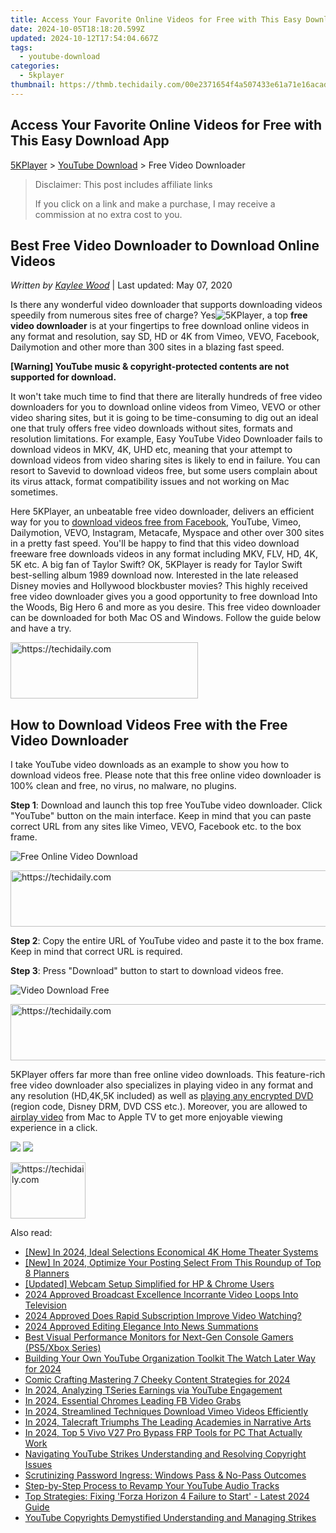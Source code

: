 ```yaml
---
title: Access Your Favorite Online Videos for Free with This Easy Download App
date: 2024-10-05T18:18:20.599Z
updated: 2024-10-12T17:54:04.667Z
tags:
  - youtube-download
categories:
  - 5kplayer
thumbnail: https://thmb.techidaily.com/00e2371654f4a507433e61a71e16acad038e975f76e67d8ab6a2071887eda993.jpg
---
```


## Access Your Favorite Online Videos for Free with This Easy Download App

[5KPlayer](https://tools.techidaily.com/5kplayer/products/) \> [YouTube Download](https://tools.techidaily.com/5kplayer/youtube-download/) \> Free Video Downloader

>  Disclaimer: This post includes affiliate links
>
>  If you click on a link and make a purchase, I may receive a commission at no extra cost to you.
>

## Best Free Video Downloader to Download Online Videos

 _Written by [Kaylee Wood](https://www.quora.com/profile/Amanda-Hu-21)_ | Last updated: May 07, 2020 

Is there any wonderful video downloader that supports downloading videos speedily from numerous sites free of charge? Yes![**5KPlayer**](https://tools.techidaily.com/5kplayer/products/), a top **free video downloader** is at your fingertips to free download online videos in any format and resolution, say SD, HD or 4K from Vimeo, VEVO, Facebook, Dailymotion and other more than 300 sites in a blazing fast speed.

**\[Warning\] YouTube music & copyright-protected contents are not supported for download.**

It won't take much time to find that there are literally hundreds of free video downloaders for you to download online videos from Vimeo, VEVO or other video sharing sites, but it is going to be time-consuming to dig out an ideal one that truly offers free video downloads without sites, formats and resolution limitations. For example, Easy YouTube Video Downloader fails to download videos in MKV, 4K, UHD etc, meaning that your attempt to download videos from video sharing sites is likely to end in failure. You can resort to Savevid to download videos free, but some users complain about its virus attack, format compatibility issues and not working on Mac sometimes.

Here 5KPlayer, an unbeatable free video downloader, delivers an efficient way for you to [download videos free from Facebook](https://tools.techidaily.com/5kplayer/youtube-download/), YouTube, Vimeo, Dailymotion, VEVO, Instagram, Metacafe, Myspace and other over 300 sites in a pretty fast speed. You'll be happy to find that this video download freeware free downloads videos in any format including MKV, FLV, HD, 4K, 5K etc. A big fan of Taylor Swift? OK, 5KPlayer is ready for Taylor Swift best-selling album 1989 download now. Interested in the late released Disney movies and Hollywood blockbuster movies? This highly received free video downloader gives you a good opportunity to free download Into the Woods, Big Hero 6 and more as you desire. This free video downloader can be downloaded for both Mac OS and Windows. Follow the guide below and have a try.

<!-- affiliate ads begin -->
<a href="https://laganoo.pxf.io/c/5597632/1484940/16446" target="_top" id="1484940">
  <img src="//a.impactradius-go.com/display-ad/16446-1484940" border="0" alt="https://techidaily.com" width="300" height="90"/>
</a>
<img height="0" width="0" src="https://laganoo.pxf.io/i/5597632/1484940/16446" style="position:absolute;visibility:hidden;" border="0" />
<!-- affiliate ads end -->

## How to Download Videos Free with the Free Video Downloader

I take YouTube video downloads as an example to show you how to download videos free. Please note that this free online video downloader is 100% clean and free, no virus, no malware, no plugins.

**Step 1**: Download and launch this top free YouTube video downloader. Click "YouTube" button on the main interface. Keep in mind that you can paste correct URL from any sites like Vimeo, VEVO, Facebook etc. to the box frame.

![Free Online Video Download](https://www.5kplayer.com/youtube-download/img/youtube-0119-01.jpg)

<!-- affiliate ads begin -->
<a href="https://appsumo.8odi.net/c/5597632/2151868/7443" target="_top" id="2151868">
  <img src="//a.impactradius-go.com/display-ad/7443-2151868" border="0" alt="https://techidaily.com" width="600" height="90"/>
</a>
<img height="0" width="0" src="https://appsumo.8odi.net/i/5597632/2151868/7443" style="position:absolute;visibility:hidden;" border="0" />
<!-- affiliate ads end -->

**Step 2**: Copy the entire URL of YouTube video and paste it to the box frame. Keep in mind that correct URL is required. 

**Step 3**: Press "Download" button to start to download videos free.

![Video Download Free](https://www.5kplayer.com/youtube-download/img/youtube-0119-02.jpg)

<!-- affiliate ads begin -->
<a href="https://imp.i357552.net/c/5597632/999558/11832" target="_top" id="999558">
  <img src="//a.impactradius-go.com/display-ad/11832-999558" border="0" alt="https://techidaily.com" width="728" height="90"/>
</a>
<img height="0" width="0" src="https://imp.i357552.net/i/5597632/999558/11832" style="position:absolute;visibility:hidden;" border="0" />
<!-- affiliate ads end -->

5KPlayer offers far more than free online video downloads. This feature-rich free video downloader also specializes in playing video in any format and any resolution (HD,4K,5K included) as well as [playing any encrypted DVD](https://tools.techidaily.com/5kplayer/video-music-player/) (region code, Disney DRM, DVD CSS etc.). Moreover, you are allowed to [airplay video](https://tools.techidaily.com/5kplayer/airplay/) from Mac to Apple TV to get more enjoyable viewing experience in a click.

[![](https://www.5kplayer.com/youtube-download/../button/freedownwhitewin.png)](https://tools.techidaily.com/5kplayer/products/) [![](https://www.5kplayer.com/youtube-download/../button/freedownbackmac.png)](https://tools.techidaily.com/5kplayer/products/)

<!-- affiliate ads begin -->
<a href="https://review-au.sjv.io/c/5597632/2098701/14409" target="_top" id="2098701">
  <img src="//a.impactradius-go.com/display-ad/14409-2098701" border="0" alt="https://techidaily.com" width="120" height="90"/>
</a>
<img height="0" width="0" src="https://review-au.sjv.io/i/5597632/2098701/14409" style="position:absolute;visibility:hidden;" border="0" />
<!-- affiliate ads end -->

<ins class="adsbygoogle"
     style="display:block"
     data-ad-format="autorelaxed"
     data-ad-client="ca-pub-7571918770474297"
     data-ad-slot="1223367746"></ins>

<ins class="adsbygoogle"
     style="display:block"
     data-ad-client="ca-pub-7571918770474297"
     data-ad-slot="8358498916"
     data-ad-format="auto"
     data-full-width-responsive="true"></ins>

<span class="atpl-alsoreadstyle">Also read:</span>
<div><ul>
<li><a href="https://fox-links.techidaily.com/new-in-2024-ideal-selections-economical-4k-home-theater-systems/"><u>[New] In 2024, Ideal Selections Economical 4K Home Theater Systems</u></a></li>
<li><a href="https://instagram-video-recordings.techidaily.com/new-in-2024-optimize-your-posting-select-from-this-roundup-of-top-8-planners/"><u>[New] In 2024, Optimize Your Posting Select From This Roundup of Top 8 Planners</u></a></li>
<li><a href="https://desktop-recording.techidaily.com/updated-webcam-setup-simplified-for-hp-and-chrome-users/"><u>[Updated] Webcam Setup Simplified for HP & Chrome Users</u></a></li>
<li><a href="https://youtube-video-recordings.techidaily.com/2024-approved-broadcast-excellence-incorrante-video-loops-into-television/"><u>2024 Approved Broadcast Excellence Incorrante Video Loops Into Television</u></a></li>
<li><a href="https://youtube-video-recordings.techidaily.com/2024-approved-does-rapid-subscription-improve-video-watching/"><u>2024 Approved Does Rapid Subscription Improve Video Watching?</u></a></li>
<li><a href="https://youtube-video-recordings.techidaily.com/2024-approved-editing-elegance-into-news-summations/"><u>2024 Approved Editing Elegance Into News Summations</u></a></li>
<li><a href="https://hardware-tips.techidaily.com/best-visual-performance-monitors-for-next-gen-console-gamers-ps5xbox-series/"><u>Best Visual Performance Monitors for Next-Gen Console Gamers (PS5/Xbox Series)</u></a></li>
<li><a href="https://youtube-video-recordings.techidaily.com/building-your-own-youtube-organization-toolkit-the-watch-later-way-for-2024/"><u>Building Your Own YouTube Organization Toolkit The Watch Later Way for 2024</u></a></li>
<li><a href="https://youtube-video-recordings.techidaily.com/comic-crafting-mastering-7-cheeky-content-strategies-for-2024/"><u>Comic Crafting Mastering 7 Cheeky Content Strategies for 2024</u></a></li>
<li><a href="https://youtube-video-recordings.techidaily.com/in-2024-analyzing-tseries-earnings-via-youtube-engagement/"><u>In 2024, Analyzing TSeries Earnings via YouTube Engagement</u></a></li>
<li><a href="https://facebook-videos.techidaily.com/in-2024-essential-chromes-leading-fb-video-grabs/"><u>In 2024, Essential Chromes Leading FB Video Grabs</u></a></li>
<li><a href="https://vimeo-videos.techidaily.com/in-2024-streamlined-techniques-download-vimeo-videos-efficiently/"><u>In 2024, Streamlined Techniques Download Vimeo Videos Efficiently</u></a></li>
<li><a href="https://some-guidance.techidaily.com/in-2024-talecraft-triumphs-the-leading-academies-in-narrative-arts/"><u>In 2024, Talecraft Triumphs The Leading Academies in Narrative Arts</u></a></li>
<li><a href="https://bypass-frp.techidaily.com/in-2024-top-5-vivo-v27-pro-bypass-frp-tools-for-pc-that-actually-work-by-drfone-android/"><u>In 2024, Top 5 Vivo V27 Pro Bypass FRP Tools for PC That Actually Work</u></a></li>
<li><a href="https://youtube-video-recordings.techidaily.com/navigating-youtube-strikes-understanding-and-resolving-copyright-issues/"><u>Navigating YouTube Strikes Understanding and Resolving Copyright Issues</u></a></li>
<li><a href="https://win11.techidaily.com/scrutinizing-password-ingress-windows-pass-and-no-pass-outcomes/"><u>Scrutinizing Password Ingress: Windows Pass & No-Pass Outcomes</u></a></li>
<li><a href="https://youtube-video-recordings.techidaily.com/step-by-step-process-to-revamp-your-youtube-audio-tracks/"><u>Step-by-Step Process to Revamp Your YouTube Audio Tracks</u></a></li>
<li><a href="https://win-solutions.techidaily.com/top-strategies-fixing-forza-horizon-4-failure-to-start-latest-2024-guide/"><u>Top Strategies: Fixing 'Forza Horizon 4 Failure to Start' - Latest 2024 Guide</u></a></li>
<li><a href="https://youtube-video-recordings.techidaily.com/youtube-copyrights-demystified-understanding-and-managing-strikes/"><u>YouTube Copyrights Demystified Understanding and Managing Strikes</u></a></li>
</ul></div>

